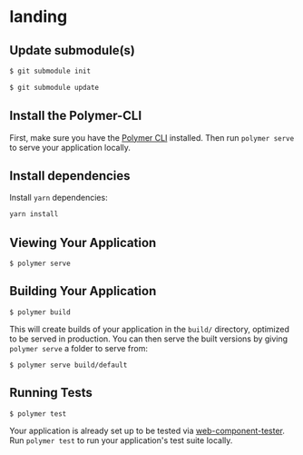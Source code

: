 # landing

## Update submodule(s)

```bash
$ git submodule init 
```

```bash
$ git submodule update 
```

## Install the Polymer-CLI

First, make sure you have the 
[Polymer CLI](https://www.npmjs.com/package/polymer-cli) installed. 
Then run `polymer serve` to serve your application locally.

## Install dependencies

Install `yarn` dependencies:
```bash
yarn install
```

## Viewing Your Application

```
$ polymer serve 
   ```

## Building Your Application

```
$ polymer build
   ```

This will create builds of your application in the `build/` directory, 
optimized to be served in production. You can then serve the built versions by 
giving `polymer serve` a folder to serve from:

```
$ polymer serve build/default
   ```

## Running Tests

```
$ polymer test
   ```

Your application is already set up to be tested via 
[web-component-tester](https://github.com/Polymer/web-component-tester). 
Run `polymer test` to run your application's test suite locally.
